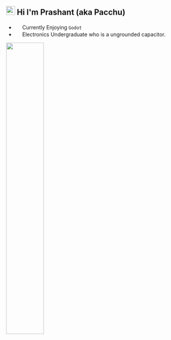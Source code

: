 ## <img src="https://cdn.discordapp.com/emojis/858551929927106560.png?v=1" width=24> Hi I'm Prashant (aka Pacchu)

- <img src="https://cdn.discordapp.com/emojis/860277067730649135.png?v=1" width=16> Currently Enjoying ```Godot```<img src="https://cdn.discordapp.com/emojis/860277548947603457.png?v=1" width=16>
- <img src="https://cdn.discordapp.com/emojis/765200439901421590.png?v=1" width=16> Electronics Undergraduate who is a ungrounded capacitor.

<img src="https://user-images.githubusercontent.com/37984032/123756595-b53bd700-d8da-11eb-98ff-64143874c02f.gif" width=45%>
